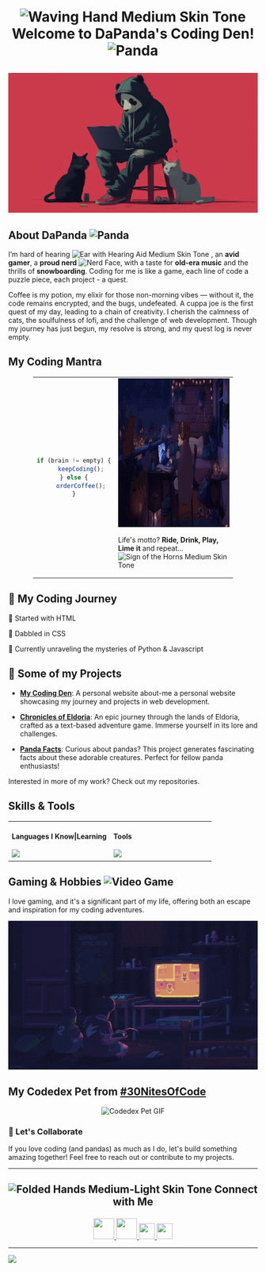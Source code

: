 # <p align="center"> <img src="https://raw.githubusercontent.com/Tarikul-Islam-Anik/Animated-Fluent-Emojis/master/Emojis/Hand%20gestures/Waving%20Hand%20Medium%20Skin%20Tone.png" alt="Waving Hand Medium Skin Tone" width="35" height="35" /> Welcome to DaPanda's Coding Den! <img src="https://raw.githubusercontent.com/Tarikul-Islam-Anik/Animated-Fluent-Emojis/master/Emojis/Animals/Panda.png" alt="Panda" width="35" height="35" /> </p>

![Header Banner](./images/pandacats1.png)

## About DaPanda <img src="https://raw.githubusercontent.com/Tarikul-Islam-Anik/Animated-Fluent-Emojis/master/Emojis/Animals/Panda.png" alt="Panda" width="25" height="25" />

I’m hard of hearing <img src="https://raw.githubusercontent.com/Tarikul-Islam-Anik/Animated-Fluent-Emojis/master/Emojis/Hand%20gestures/Ear%20with%20Hearing%20Aid%20Medium%20Skin%20Tone.png" alt="Ear with Hearing Aid Medium Skin Tone" width="25" height="25" /> , an **avid gamer**, a **proud nerd** <img src="https://raw.githubusercontent.com/Tarikul-Islam-Anik/Animated-Fluent-Emojis/master/Emojis/Smilies/Nerd%20Face.png" alt="Nerd Face" width="25" height="25" />, with a taste for **old-era music** and the thrills of **snowboarding**. Coding for me is like a game, each line of code a puzzle piece, each project - a quest.

Coffee is my potion, my elixir for those non-morning vibes — without it, the code remains encrypted, and the bugs, undefeated. A cuppa joe is the first quest of my day, leading to a chain of creativity.
I cherish the calmness of cats, the soulfulness of lofi, and the challenge of web development. Though my journey has just begun, my resolve is strong, and my quest log is never empty.

## My Coding Mantra

<table align="center" style="margin-left: auto; margin-right: auto; width: 80%;">
  <tr>
    <td align="center">

```js
if (brain != empty) {
    keepCoding();
} else {
    orderCoffee();
}
```
</td>
<td>
  <img src="./images/coding1.gif" alt="Coding GIF" width="500" height="300" />
  
  Life's motto? **Ride, Drink, Play, Lime it** and repeat... <img src="https://raw.githubusercontent.com/Tarikul-Islam-Anik/Animated-Fluent-Emojis/master/Emojis/Hand%20gestures/Sign%20of%20the%20Horns%20Medium%20Skin%20Tone.png" alt="Sign of the Horns Medium Skin Tone" width="25" height="25" />
</td>
</table>


## 🐾 My Coding Journey

🐾 Started with HTML  

🐾 Dabbled in CSS

🐾 Currently unraveling the mysteries of Python & Javascript

## 🎋 Some of my Projects

- **[My Coding Den](https://github.com/DaPandamonium/My-Coding-Den)**: A personal website about-me a personal website showcasing my journey and projects in web development. 
  
- **[Chronicles of Eldoria](https://github.com/DaPandamonium/Chronicles-of-Eldoria)**: An epic journey through the lands of Eldoria, crafted as a text-based adventure game. Immerse yourself in its lore and challenges.
  
- **[Panda Facts](https://github.com/DaPandamonium/Panda-Facts)**: Curious about pandas? This project generates fascinating facts about these adorable creatures. Perfect for fellow panda enthusiasts!

Interested in more of my work? Check out my repositories.


## Skills & Tools 
<table align="center">
  <tr>
    <td valign="top" width="50%">
      <h4>Languages I Know|Learning</h4>
      <a href="https://skillicons.dev">
        <img src="https://skillicons.dev/icons?i=html,css,bootstrap,javascript,python,markdown,git" />
      </a>
    </td>
    
  
  <td valign="top" width="50%">
      <h4>Tools</h4>
         <a href="https://skillicons.dev">
    <img src="https://skillicons.dev/icons?i=github,vscode,photoshop,discord,notion,windows,vercel" />
  </a>
      </a>
    </td>
  </tr>
</table>

## Gaming & Hobbies <img src="https://raw.githubusercontent.com/Tarikul-Islam-Anik/Animated-Fluent-Emojis/master/Emojis/Activities/Video%20Game.png" alt="Video Game" width="25" height="25" />

I love gaming, and it's a significant part of my life, offering both an escape and inspiration for my coding adventures.

<p align="center"> <img src="./images/gaming1.gif" alt="Coding GIF" width="600" height="300" /></p>

## My Codedex Pet from [#30NitesOfCode](https://www.codedex.io/30-nites-of-code)

<p align="center">
  <img src="https://www.codedex.io/images/code-nights/evolved-neutral-dragon.gif" alt="Codedex Pet GIF">
</p>


### 🎋 Let's Collaborate

If you love coding (and pandas) as much as I do, let's build something amazing together! Feel free to reach out or contribute to my projects.

<hr>

## <p align="center"> <img src="https://raw.githubusercontent.com/Tarikul-Islam-Anik/Animated-Fluent-Emojis/master/Emojis/Hand%20gestures/Folded%20Hands%20Medium-Light%20Skin%20Tone.png" alt="Folded Hands Medium-Light Skin Tone" width="25" height="25" /> Connect with Me </p>

<p align="center"> <a href="https://discord.com/users/valentinel" target="_blank" rel="noreferrer">
  <picture>
    <img src="https://img.icons8.com/doodle/48/discord-new-logo.png" width="42" height="42" />
  </picture>
</a>
<a href="https://www.github.com/DaPandamonium" target="_blank" rel="noreferrer">
  <picture>
    <img src="https://img.icons8.com/color-glass/48/github--v1.png" width="42" height="42" />
  </picture>
</a><a href="https://www.x.com/walk1m" target="_blank" rel="noreferrer"> <picture> <source media="(prefers-color-scheme: dark)" srcset="https://raw.githubusercontent.com/danielcranney/readme-generator/main/public/icons/socials/twitter-dark.svg" /> <source media="(prefers-color-scheme: light)" srcset="https://raw.githubusercontent.com/danielcranney/readme-generator/main/public/icons/socials/twitter.svg" /> <img src="https://raw.githubusercontent.com/danielcranney/readme-generator/main/public/icons/socials/twitter.svg" width="32" height="32" /> </picture> </a>
<a href="https://www.codedex.io/@DaPanda" target="_blank" rel="noreferrer">
  <picture>
    <img src="https://www.codedex.io/images/community/bouncer.gif" width="32" height="32" />
  </picture></a></p>

<hr>


[![](https://visitcount.itsvg.in/api?id=dapandamonium&label=Profile%20Visits&color=5&icon=7&pretty=true)](https://visitcount.itsvg.in)

